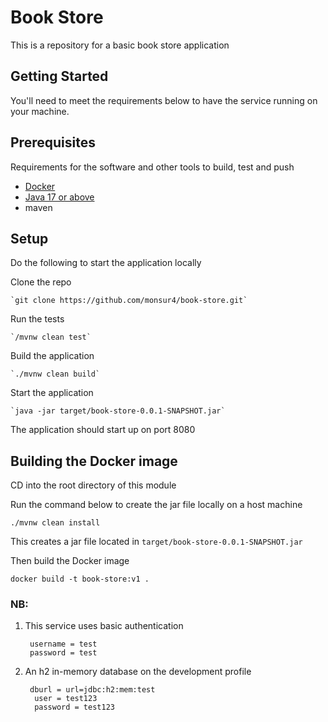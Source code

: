 # Book Store

This is a repository for a basic book store application

## Getting Started

You'll need to meet the requirements below to have the service running on your machine.

## Prerequisites
Requirements for the software and other tools to build, test and push
- [Docker](https://www.docker.com)
- [Java 17 or above](https://www.oracle.com/java/technologies/javase/jdk17-archive-downloads.html)
- maven

## Setup
Do the following to start the application locally

Clone the repo
    
    `git clone https://github.com/monsur4/book-store.git`

Run the tests

    `/mvnw clean test`

Build the application

    `./mvnw clean build`

Start the application

    `java -jar target/book-store-0.0.1-SNAPSHOT.jar`
The application should start up on port 8080

## Building the Docker image
CD into the root directory of this module

Run the command below to create the jar file locally on a host machine

    ./mvnw clean install

This creates a jar file located in `target/book-store-0.0.1-SNAPSHOT.jar`

Then build the Docker image

    docker build -t book-store:v1 .

### NB: 
1. This service uses basic authentication

        username = test
        password = test
2. An h2 in-memory database on the development profile

        dburl = url=jdbc:h2:mem:test
         user = test123
         password = test123